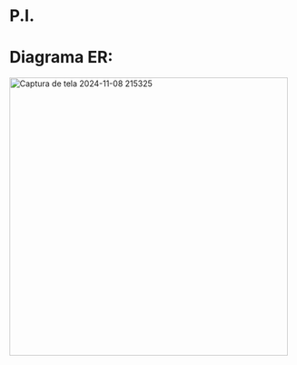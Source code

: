 # P.I.








# Diagrama ER:
<img width="490" alt="Captura de tela 2024-11-08 215325" src="https://github.com/EduFukui/P.I./blob/main/Photos/Modelo%20Logico%20PI.png">

